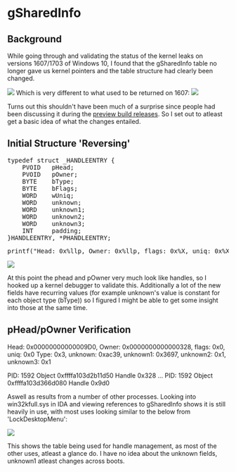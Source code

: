 # gSharedInfo
## Background

While going through and validating the status of the kernel leaks on versions 1607/1703 of Windows 10, I found that the gSharedInfo table no longer gave us kernel pointers and the table structure had clearly been changed.

![](https://github.com/sam-b/windows_kernel_address_leaks/raw/master/notes/screenshots/gSharedInfo_win_1703.png)
Which is very different to what used to be returned on 1607:
![](https://github.com/sam-b/windows_kernel_address_leaks/raw/master/notes/screenshots/gSharedInfo_win_1607.png)

Turns out this shouldn't have been much of a surprise since people had been discussing it during the [preview build releases](https://twitter.com/Blomster81/status/847571032521273345).
So I set out to atleast get a basic idea of what the changes entailed.

## Initial Structure 'Reversing'

<pre>
typedef struct _HANDLEENTRY {
	PVOID	pHead;
	PVOID	pOwner;
	BYTE	bType;
	BYTE	bFlags;
	WORD	wUniq;
	WORD	unknown;
	WORD	unknown1; 
	WORD	unknown2;
	WORD	unknown3;
	INT		padding;
}HANDLEENTRY, *PHANDLEENTRY;
</pre>

<pre>
printf("Head: 0x%llp, Owner: 0x%llp, flags: 0x%X, uniq: 0x%X Type: 0x%X, unknown: 0x%x, unknown1: 0x%X, unknown2: 0x%X, unknown3: 0x%X\r\n", entry.phead, entry.pOwner, entry.bFlags, entry.wUniq ,entry.bType, entry.unknown, entry.unknown1, entry.unknown2, entry.unknown3);
</pre>

![](https://github.com/sam-b/windows_kernel_address_leaks/raw/master/notes/screenshots/gSharedInfo_win_1703_struct_size_example.png)

At this point the phead and pOwner very much look like handles, so I hooked up a kernel debugger to validate this. Additionally a lot of the new fields have recurring values (for example unknown's value is constant for each object type (bType)) so I figured I might be able to get some insight into those at the same time.

## pHead/pOwner Verification

Head: 0x00000000000009D0, Owner: 0x0000000000000328, flags: 0x0, uniq: 0x0 Type: 0x3, unknown: 0xac39, unknown1: 0x3697, unknown2: 0x1, unknown3: 0x1

PID: 1592	Object 0xffffa103d2b11d50	Handle 0x328
...
PID: 1592	Object 0xffffa103d366d080	Handle 0x9d0

Aswell as results from a number of other processes. Looking into win32kfull.sys in IDA and viewing references to gSharedInfo shows it is still heavily in use, with most uses looking similar to the below from 'LockDesktopMenu':

![](https://github.com/sam-b/windows_kernel_address_leaks/raw/master/notes/screenshots/LockDesktopMenu.png)

This shows the table being used for handle management, as most of the other uses, atleast a glance do. I have no idea about the unknown fields, unknown1 atleast changes across boots.

